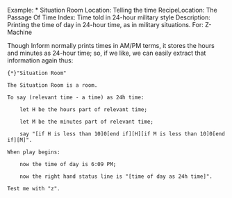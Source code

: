 Example: * Situation Room
Location: Telling the time
RecipeLocation: The Passage Of Time
Index: Time told in 24-hour military style
Description: Printing the time of day in 24-hour time, as in military situations.
For: Z-Machine

  
Though Inform normally prints times in AM/PM terms, it stores the hours and minutes as 24-hour time; so, if we like, we can easily extract that information again thus:

  

``` inform7
{*}"Situation Room"

The Situation Room is a room.

To say (relevant time - a time) as 24h time:

	let H be the hours part of relevant time;

	let M be the minutes part of relevant time;

	say "[if H is less than 10]0[end if][H][if M is less than 10]0[end if][M]".

When play begins:

	now the time of day is 6:09 PM;

	now the right hand status line is "[time of day as 24h time]".

Test me with "z".
```

